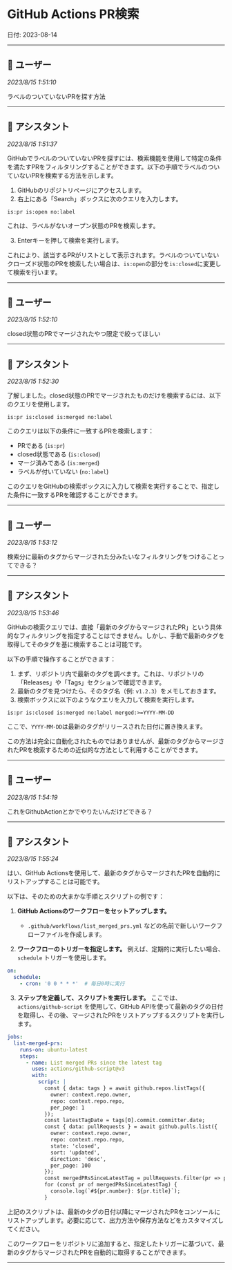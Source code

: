 # GitHub Actions PR検索

日付: 2023-08-14

---

## 👤 ユーザー
*2023/8/15 1:51:10*

ラベルのついていないPRを探す方法

---

## 🤖 アシスタント
*2023/8/15 1:51:37*

GitHubでラベルのついていないPRを探すには、検索機能を使用して特定の条件を満たすPRをフィルタリングすることができます。以下の手順でラベルのついていないPRを検索する方法を示します。

1. GitHubのリポジトリページにアクセスします。
2. 右上にある「Search」ボックスに次のクエリを入力します。
```
is:pr is:open no:label
```
これは、ラベルがないオープン状態のPRを検索します。

3. Enterキーを押して検索を実行します。

これにより、該当するPRがリストとして表示されます。ラベルのついていないクローズド状態のPRを検索したい場合は、`is:open`の部分を`is:closed`に変更して検索を行います。

---

## 👤 ユーザー
*2023/8/15 1:52:10*

closed状態のPRでマージされたやつ限定で絞ってほしい

---

## 🤖 アシスタント
*2023/8/15 1:52:30*

了解しました。closed状態のPRでマージされたものだけを検索するには、以下のクエリを使用します。

```
is:pr is:closed is:merged no:label
```

このクエリは以下の条件に一致するPRを検索します：

- PRである (`is:pr`)
- closed状態である (`is:closed`)
- マージ済みである (`is:merged`)
- ラベルが付いていない (`no:label`)

このクエリをGitHubの検索ボックスに入力して検索を実行することで、指定した条件に一致するPRを確認することができます。

---

## 👤 ユーザー
*2023/8/15 1:53:12*

検索分に最新のタグからマージされた分みたいなフィルタリングをつけることってできる？

---

## 🤖 アシスタント
*2023/8/15 1:53:46*

GitHubの検索クエリでは、直接「最新のタグからマージされたPR」という具体的なフィルタリングを指定することはできません。しかし、手動で最新のタグを取得してそのタグを基に検索することは可能です。

以下の手順で操作することができます：

1. まず、リポジトリ内で最新のタグを調べます。これは、リポジトリの「Releases」や「Tags」セクションで確認できます。
2. 最新のタグを見つけたら、そのタグ名（例: `v1.2.3`）をメモしておきます。
3. 検索ボックスに以下のようなクエリを入力して検索を実行します。
```
is:pr is:closed is:merged no:label merged:>=YYYY-MM-DD
```
ここで、`YYYY-MM-DD`は最新のタグがリリースされた日付に置き換えます。

この方法は完全に自動化されたものではありませんが、最新のタグからマージされたPRを検索するための近似的な方法として利用することができます。

---

## 👤 ユーザー
*2023/8/15 1:54:19*

これをGithubActionとかでやりたいんだけどできる？

---

## 🤖 アシスタント
*2023/8/15 1:55:24*

はい、GitHub Actionsを使用して、最新のタグからマージされたPRを自動的にリストアップすることは可能です。

以下は、そのための大まかな手順とスクリプトの例です：

1. **GitHub Actionsのワークフローをセットアップします。**
    - `.github/workflows/list_merged_prs.yml` などの名前で新しいワークフローファイルを作成します。

2. **ワークフローのトリガーを指定します。**
   例えば、定期的に実行したい場合、`schedule` トリガーを使用します。

```yaml
on:
  schedule:
    - cron: '0 0 * * *'  # 毎日0時に実行
```

3. **ステップを定義して、スクリプトを実行します。**
   ここでは、`actions/github-script` を使用して、GitHub APIを使って最新のタグの日付を取得し、その後、マージされたPRをリストアップするスクリプトを実行します。

```yaml
jobs:
  list-merged-prs:
    runs-on: ubuntu-latest
    steps:
      - name: List merged PRs since the latest tag
        uses: actions/github-script@v3
        with:
          script: |
            const { data: tags } = await github.repos.listTags({
              owner: context.repo.owner,
              repo: context.repo.repo,
              per_page: 1
            });
            const latestTagDate = tags[0].commit.committer.date;
            const { data: pullRequests } = await github.pulls.list({
              owner: context.repo.owner,
              repo: context.repo.repo,
              state: 'closed',
              sort: 'updated',
              direction: 'desc',
              per_page: 100
            });
            const mergedPRsSinceLatestTag = pullRequests.filter(pr => pr.merged_at && new Date(pr.merged_at) >= new Date(latestTagDate));
            for (const pr of mergedPRsSinceLatestTag) {
              console.log(`#${pr.number}: ${pr.title}`);
            }
```

上記のスクリプトは、最新のタグの日付以降にマージされたPRをコンソールにリストアップします。必要に応じて、出力方法や保存方法などをカスタマイズしてください。

このワークフローをリポジトリに追加すると、指定したトリガーに基づいて、最新のタグからマージされたPRを自動的に取得することができます。

---
